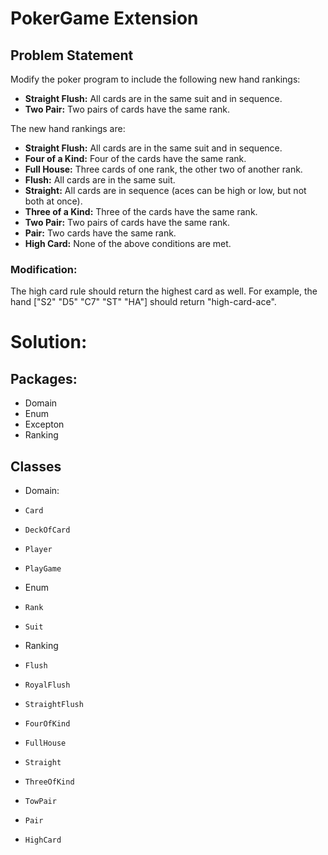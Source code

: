# PokerGame Extension

## Problem Statement

Modify the poker program to include the following new hand rankings:

- **Straight Flush:** All cards are in the same suit and in sequence.
- **Two Pair:** Two pairs of cards have the same rank.

The new hand rankings are:

- **Straight Flush:** All cards are in the same suit and in sequence.
- **Four of a Kind:** Four of the cards have the same rank.
- **Full House:** Three cards of one rank, the other two of another rank.
- **Flush:** All cards are in the same suit.
- **Straight:** All cards are in sequence (aces can be high or low, but not both at once).
- **Three of a Kind:** Three of the cards have the same rank.
- **Two Pair:** Two pairs of cards have the same rank.
- **Pair:** Two cards have the same rank.
- **High Card:** None of the above conditions are met.

### Modification:

The high card rule should return the highest card as well. For example, the hand ["S2" "D5" "C7" "ST" "HA"] should return "high-card-ace".


# Solution:

## Packages:
-    Domain
-    Enum
-    Excepton
-    Ranking

## Classes
-   Domain:
-     Card
-     DeckOfCard
-     Player
-     PlayGame
-   Enum
-     Rank
-     Suit
-   Ranking
-     Flush
-     RoyalFlush
-     StraightFlush
-     FourOfKind
-     FullHouse
-     Straight
-     ThreeOfKind
-     TowPair
-     Pair
-     HighCard

